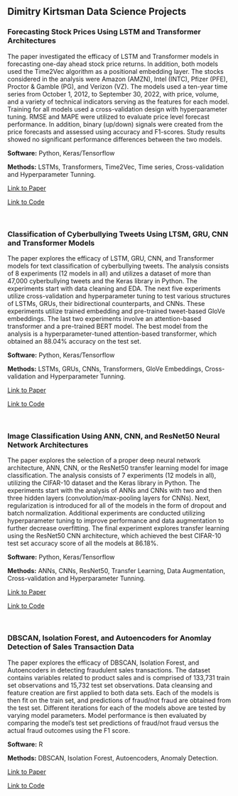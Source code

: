 
## Dimitry Kirtsman Data Science Projects

### Forecasting Stock Prices Using LSTM and Transformer Architectures
The paper investigated the efficacy of LSTM and Transformer models in forecasting one-day ahead stock price returns. In addition, both models used the Time2Vec algorithm as a positional embedding layer. The stocks considered in the analysis were Amazon (AMZN), Intel (INTC), Pfizer (PFE), Proctor & Gamble (PG), and Verizon (VZ). The models used a ten-year time series from October 1, 2012, to September 30, 2022, with price, volume, and a variety of technical indicators serving as the features for each model. Training for all models used a cross-validation design with hyperparameter tuning. RMSE and MAPE were utilized to evaluate price level forecast performance. In addition, binary (up/down) signals were created from the price forecasts and assessed using accuracy and F1-scores. Study results showed no significant performance differences between the two models.

**Software:** Python, Keras/Tensorflow

**Methods:** LSTMs, Transformers, Time2Vec, Time series, Cross-validation and Hyperparameter Tunning. 

[Link to Paper](https://drive.google.com/file/d/1AqRlX8aUwSOF8vcj7Sj1nF6uQ17JUnL0/view?usp=sharing) 

[Link to Code](https://github.com/dimitryk77/Stock_Models/tree/main/Model%20Code)  

<br />


### Classification of Cyberbullying Tweets Using LTSM, GRU, CNN and Transformer Models
The paper explores the efficacy of LSTM, GRU, CNN, and Transformer models for text classification of cyberbullying tweets. The analysis consists of 8 experiments (12 models in all) and utilizes a dataset of more than 47,000 cyberbullying tweets and the Keras library in Python. The experiments start with data cleaning and EDA. The next five experiments utilize cross-validation and hyperparameter tuning to test various structures of LSTMs, GRUs, their bidirectional counterparts, and CNNs. These experiments utilize trained embedding and pre-trained tweet-based GloVe embeddings. The last two experiments involve an attention-based transformer and a pre-trained BERT model. The best model from the analysis is a hyperparameter-tuned attention-based transformer, which obtained an 88.04% accuracy on the test set.

**Software:** Python, Keras/Tensorflow

**Methods:** LSTMs, GRUs, CNNs, Transformers, GloVe Embeddings, Cross-validation and Hyperparameter Tunning.

[Link to Paper](https://drive.google.com/file/d/1Ft7iTyTg9Jyotnvd1fbVv2C8xKdDwdIM/view?usp=sharing) 

[Link to Code](https://github.com/dimitryk77/Cyberbullying-Tweets-Models/tree/main/Model_Code)  

<br />

### Image Classification Using ANN, CNN, and ResNet50 Neural Network Architectures
The paper explores the selection of a proper deep neural network architecture, ANN, CNN, or the ResNet50 transfer learning model for image classification. The analysis consists of 7 experiments (12 models in all), utilizing the CIFAR-10 dataset and the Keras library in Python. The experiments start with the analysis of ANNs and CNNs with two and then three hidden layers (convolution/max-pooling layers for CNNs). Next, regularization is introduced for all of the models in the form of dropout and batch normalization. Additional experiments are conducted utilizing hyperparameter tuning to improve performance and data augmentation to further decrease overfitting. The final experiment explores transfer learning using the ResNet50 CNN architecture, which achieved the best CIFAR-10 test set accuracy score of all the models at 86.18%.

**Software:** Python, Keras/Tensorflow

**Methods:** ANNs, CNNs, ResNet50, Transfer Learning, Data Augmentation, Cross-validation and Hyperparameter Tunning. 

[Link to Paper](https://drive.google.com/file/d/1LUuux5frpF5OSHiTokXstBN2hpwAPiC0/view?usp=sharing) 

[Link to Code](https://github.com/dimitryk77/Image-Classification-Models/tree/main/Model%20Code) 

<br />

### DBSCAN, Isolation Forest, and Autoencoders for Anomlay Detection of Sales Transaction Data
The paper explores the efficacy of DBSCAN, Isolation Forest, and Autoencoders in detecting fraudulent sales transactions. The dataset contains variables related to product sales and is comprised of 133,731 train set observations and 15,732 test set observations. Data cleansing and feature creation are first applied to both data sets. Each of the models is then fit on the train set, and predictions of fraud/not fraud are obtained from the test set. Different iterations for each of the models above are tested by varying model parameters. Model performance is then evaluated by comparing the model’s test set predictions of fraud/not fraud versus the actual fraud outcomes using the F1 score.

**Software:** R

**Methods:** DBSCAN, Isolation Forest, Autoencoders, Anomaly Detection. 

[Link to Paper](https://drive.google.com/file/d/1kcO_EI4cWE5OUNriBInP8SpqYzTJj_-m/view?usp=sharing) 

[Link to Code](https://github.com/dimitryk77/Image-Classification-Models/tree/main/Model%20Code) 

<br />
